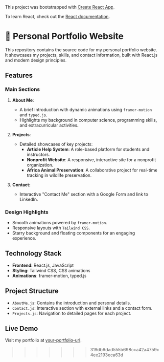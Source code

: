 This project was bootstrapped with [Create React App](https://github.com/facebook/create-react-app).

To learn React, check out the [React documentation](https://reactjs.org/).

# 🌟 Personal Portfolio Website

This repository contains the source code for my personal portfolio website. It showcases my projects, skills, and contact information, built with React.js and modern design principles.

##  Features

###  Main Sections
1. **About Me**:
   - A brief introduction with dynamic animations using `framer-motion` and `typed.js`.
   - Highlights my background in computer science, programming skills, and extracurricular activities.

2. **Projects**:
   - Detailed showcases of key projects:
     - **Article Help System**: A role-based platform for students and instructors.
     - **Nonprofit Website**: A responsive, interactive site for a nonprofit organization.
     - **Africa Animal Preservation**: A collaborative project for real-time tracking in wildlife preservation.

3. **Contact**:
   - Interactive "Contact Me" section with a Google Form and link to LinkedIn.

###  Design Highlights
- Smooth animations powered by `framer-motion`.
- Responsive layouts with `Tailwind CSS`.
- Starry background and floating components for an engaging experience.

##  Technology Stack

- **Frontend**: React.js, JavaScript
- **Styling**: Tailwind CSS, CSS animations
- **Animations**: framer-motion, typed.js

##  Project Structure

- `AboutMe.js`: Contains the introduction and personal details.
- `Contact.js`: Interactive section with external links and a contact form.
- `Projects.js`: Navigation to detailed pages for each project.

##  Live Demo

Visit my portfolio at [your-portfolio-url](#).
>>>>>>> 319db6dad555b698cca42a4759c4ee2193eca63d

